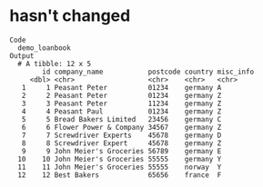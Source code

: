 # hasn't changed

    Code
      demo_loanbook
    Output
      # A tibble: 12 x 5
            id company_name           postcode country misc_info
         <dbl> <chr>                  <chr>    <chr>   <chr>    
       1     1 Peasant Peter          01234    germany A        
       2     2 Peasant Peter          01234    germany Z        
       3     3 Peasant Peter          11234    germany Z        
       4     4 Peasant Paul           01234    germany Z        
       5     5 Bread Bakers Limited   23456    germany C        
       6     6 Flower Power & Company 34567    germany Z        
       7     7 Screwdriver Experts    45678    germany D        
       8     8 Screwdriver Expert     45678    germany Z        
       9     9 John Meier's Groceries 56789    germany E        
      10    10 John Meier's Groceries 55555    germany Y        
      11    11 John Meier's Groceries 55555    norway  Y        
      12    12 Best Bakers            65656    france  F        

